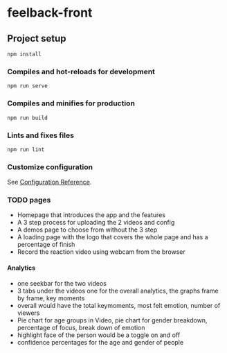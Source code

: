 # feelback-front

## Project setup

```
npm install
```

### Compiles and hot-reloads for development

```
npm run serve
```

### Compiles and minifies for production

```
npm run build
```

### Lints and fixes files

```
npm run lint
```

### Customize configuration

See [Configuration Reference](https://cli.vuejs.org/config/).

### TODO pages

- Homepage that introduces the app and the features
- A 3 step process for uploading the 2 videos and config
- A demos page to choose from without the 3 step
- A loading page with the logo that covers the whole page and has a percentage of finish
- Record the reaction video using webcam from the browser

#### Analytics

- one seekbar for the two videos
- 3 tabs under the videos one for the overall analytics, the graphs frame by frame, key moments
- overall would have the total keymoments, most felt emotion, number of viewers
- Pie chart for age groups in Video, pie chart for gender breakdown, percentage of focus, break down of emotion
- highlight face of the person would be a toggle on and off
- confidence percentages for the age and gender of people

